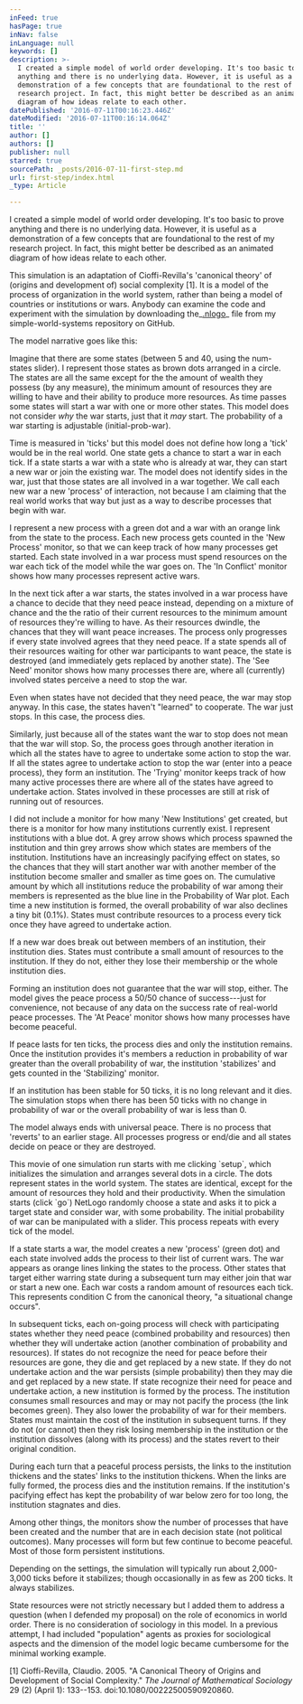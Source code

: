 ```yaml
---
inFeed: true
hasPage: true
inNav: false
inLanguage: null
keywords: []
description: >-
  I created a simple model of world order developing. It's too basic to prove
  anything and there is no underlying data. However, it is useful as a
  demonstration of a few concepts that are foundational to the rest of my
  research project. In fact, this might better be described as an animated
  diagram of how ideas relate to each other. 
datePublished: '2016-07-11T00:16:23.446Z'
dateModified: '2016-07-11T00:16:14.064Z'
title: ''
author: []
authors: []
publisher: null
starred: true
sourcePath: _posts/2016-07-11-first-step.md
url: first-step/index.html
_type: Article

---
```

I created a simple model of world order developing. It's too basic to prove anything and there is no underlying data. However, it is useful as a demonstration of a few concepts that are foundational to the rest of my research project. In fact, this might better be described as an animated diagram of how ideas relate to each other. 

This simulation is an adaptation of Cioffi-Revilla's 'canonical theory' of (origins and development of) social complexity \[1\]. It is a model of the process of organization in the world system, rather than being a model of countries or institutions or wars. Anybody can examine the code and experiment with the simulation by downloading the_[.nlogo][0]_ file from my simple-world-systems repository on GitHub. 

The model narrative goes like this: 

Imagine that there are some states (between 5 and 40, using the num-states slider). I represent those states as brown dots arranged in a circle. The states are all the same except for the the amount of wealth they possess (by any measure), the minimum amount of resources they are willing to have and their ability to produce more resources. As time passes some states will start a war with one or more other states. This model does not consider _why_ the war starts, just that it _may_ start. The probability of a war starting is adjustable (initial-prob-war). 

Time is measured in 'ticks' but this model does not define how long a 'tick' would be in the real world. One state gets a chance to start a war in each tick. If a state starts a war with a state who is already at war, they can start a new war or join the existing war. The model does not identify sides in the war, just that those states are all involved in a war together. We call each new war a new 'process' of interaction, not because I am claiming that the real world works that way but just as a way to describe processes that begin with war. 

I represent a new process with a green dot and a war with an orange link from the state to the process. Each new process gets counted in the 'New Process' monitor, so that we can keep track of how many processes get started. Each state involved in a war process must spend resources on the war each tick of the model while the war goes on. The 'In Conflict' monitor shows how many processes represent active wars. 

In the next tick after a war starts, the states involved in a war process have a chance to decide that they need peace instead, depending on a mixture of chance and the the ratio of their current resources to the minimum amount of resources they're willing to have. As their resources dwindle, the chances that they will want peace increases. The process only progresses if every state involved agrees that they need peace. If a state spends all of their resources waiting for other war participants to want peace, the state is destroyed (and immediately gets replaced by another state). The 'See Need' monitor shows how many processes there are, where all (currently) involved states perceive a need to stop the war. 

Even when states have not decided that they need peace, the war may stop anyway. In this case, the states haven't "learned" to cooperate. The war just stops. In this case, the process dies. 

Similarly, just because all of the states want the war to stop does not mean that the war will stop. So, the process goes through another iteration in which all the states have to agree to undertake some action to stop the war. If all the states agree to undertake action to stop the war (enter into a peace process), they form an institution. The 'Trying' monitor keeps track of how many active processes there are where all of the states have agreed to undertake action. States involved in these processes are still at risk of running out of resources. 

I did not include a monitor for how many 'New Institutions' get created, but there is a monitor for how many institutions currently exist. I represent institutions with a blue dot. A grey arrow shows which process spawned the institution and thin grey arrows show which states are members of the institution. Institutions have an increasingly pacifying effect on states, so the chances that they will start another war with another member of the institution become smaller and smaller as time goes on. The cumulative amount by which all institutions reduce the probability of war among their members is represented as the blue line in the Probability of War plot. Each time a new institution is formed, the overall probability of war also declines a tiny bit (0.1%). States must contribute resources to a process every tick once they have agreed to undertake action. 

If a new war does break out between members of an institution, their institution dies. States must contribute a small amount of resources to the institution. If they do not, either they lose their membership or the whole institution dies. 

Forming an institution does not guarantee that the war will stop, either. The model gives the peace process a 50/50 chance of success---just for convenience, not because of any data on the success rate of real-world peace processes. The 'At Peace' monitor shows how many processes have become peaceful. 

If peace lasts for ten ticks, the process dies and only the institution remains. Once the institution provides it's members a reduction in probability of war greater than the overall probability of war, the institution 'stabilizes' and gets counted in the 'Stabilizing' monitor. 

If an institution has been stable for 50 ticks, it is no long relevant and it dies. The simulation stops when there has been 50 ticks with no change in probability of war or the overall probability of war is less than 0\. 

The model always ends with universal peace. There is no process that 'reverts' to an earlier stage. All processes progress or end/die and all states decide on peace or they are destroyed. 

This movie of one simulation run starts with me clicking \`setup\`, which initializes the simulation and arranges several dots in a circle. The dots represent states in the world system. The states are identical, except for the amount of resources they hold and their productivity. When the simulation starts (click \`go\`) NetLogo randomly choose a state and asks it to pick a target state and consider war, with some probability. The initial probability of war can be manipulated with a slider. This process repeats with every tick of the model. 

If a state starts a war, the model creates a new 'process' (green dot) and each state involved adds the process to their list of current wars. The war appears as orange lines linking the states to the process. Other states that target either warring state during a subsequent turn may either join that war or start a new one. Each war costs a random amount of resources each tick. This represents condition C from the canonical theory, "a situational change occurs". 

In subsequent ticks, each on-going process will check with participating states whether they need peace (combined probability and resources) then whether they will undertake action (another combination of probability and resources). If states do not recognize the need for peace before their resources are gone, they die and get replaced by a new state. If they do not undertake action and the war persists (simple probability) then they may die and get replaced by a new state. If state recognize their need for peace and undertake action, a new institution is formed by the process. The institution consumes small resources and may or may not pacify the process (the link becomes green). They also lower the probability of war for their members. States must maintain the cost of the institution in subsequent turns. If they do not (or cannot) then they risk losing membership in the institution or the institution dissolves (along with its process) and the states revert to their original condition. 

During each turn that a peaceful process persists, the links to the institution thickens and the states' links to the institution thickens. When the links are fully formed, the process dies and the institution remains. If the institution's pacifying effect has kept the probability of war below zero for too long, the institution stagnates and dies. 

Among other things, the monitors show the number of processes that have been created and the number that are in each decision state (not political outcomes). Many processes will form but few continue to become peaceful. Most of those form persistent institutions. 

Depending on the settings, the simulation will typically run about 2,000-3,000 ticks before it stabilizes; though occasionally in as few as 200 ticks. It always stabilizes. 

State resources were not strictly necessary but I added them to address a question (when I defended my proposal) on the role of economics in world order. There is no consideration of sociology in this model. In a previous attempt, I had included "population" agents as proxies for sociological aspects and the dimension of the model logic became cumbersome for the minimal working example. 

\[1\] Cioffi-Revilla, Claudio. 2005\. "A Canonical Theory of Origins and Development of Social Complexity." _The Journal of Mathematical Sociology_ 29 (2) (April 1): 133--153\. doi:10.1080/00222500590920860\.

[0]: https://github.com/usuallycwdillon/simple-world-order/tree/master/net-logo-world-order